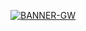 <a href='https://postimg.cc/G9VLQY1Y' target='_blank'><img src='https://i.postimg.cc/L66JmBCy/BANNER-GW.jpg' border='0' alt='BANNER-GW'/></a>
